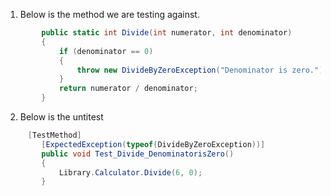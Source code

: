 1. Below is the method we are testing against.
```cs
        public static int Divide(int numerator, int denominator)
        {
            if (denominator == 0)
            {
                throw new DivideByZeroException("Denominator is zero.");
            }
            return numerator / denominator;
        }
```

2. Below is the untitest
```cs
     [TestMethod]
        [ExpectedException(typeof(DivideByZeroException))]
        public void Test_Divide_DenominatorisZero()
        {
            Library.Calculator.Divide(6, 0);
        }
```
